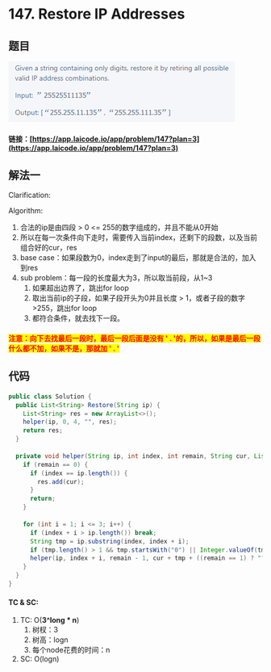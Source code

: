 # 147. Restore IP Addresses

## 题目

![](<../../.gitbook/assets/image (138) (1).png>)

#### 链接：[https://app.laicode.io/app/problem/147?plan=3](https://app.laicode.io/app/problem/147?plan=3)

## 解法一

Clarification:&#x20;

Algorithm:&#x20;

1. 合法的ip是由四段 > 0 <= 255的数字组成的，并且不能从0开始
2. 所以在每一次条件向下走时，需要传入当前index，还剩下的段数，以及当前组合好的cur，res
3. base case：如果段数为0，index走到了input的最后，那就是合法的，加入到res
4. sub problem：每一段的长度最大为3，所以取当前段，从1\~3
   1. 如果超出边界了，跳出for loop
   2. 取出当前ip的子段，如果子段开头为0并且长度 > 1，或者子段的数字>255，跳出for loop
   3. 都符合条件，就去找下一段。

#### <mark style="color:red;">注意：向下去找最后一段时，最后一段后面是没有 ' . '的，所以，如果是最后一段什么都不加，如果不是，那就加 ' . '</mark>

## 代码

```java
public class Solution {
  public List<String> Restore(String ip) {
    List<String> res = new ArrayList<>();
    helper(ip, 0, 4, "", res);
    return res;
  }

  private void helper(String ip, int index, int remain, String cur, List<String> res) {
    if (remain == 0) {
      if (index == ip.length()) {
        res.add(cur);
      }
      return;
    }

    for (int i = 1; i <= 3; i++) {
      if (index + i > ip.length()) break;
      String tmp = ip.substring(index, index + i);
      if (tmp.length() > 1 && tmp.startsWith("0") || Integer.valueOf(tmp) > 255) break;
      helper(ip, index + i, remain - 1, cur + tmp + ((remain == 1) ? "" : "."), res);
    }
  }
}

```

#### TC & SC:&#x20;

1. TC: O(**3^long \* n**)
   1. 树杈：3
   2. 树高：logn
   3. 每个node花费的时间：n
2. SC: O(logn)
